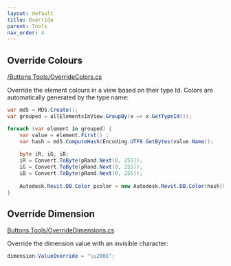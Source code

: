 ```yaml
---
layout: default
title: Override
parent: Tools
nav_order: 4
---
```


## Override Colours

[/Buttons Tools/OverrideColors.cs](https://github.com/giobel/ReviTab/blob/master/ReviTab/Buttons%20Tools/OverrideColors.cs)

Override the element colours in a view based on their type Id. Colors are automatically generated by the type name:

```c#
var md5 = MD5.Create();
var grouped = allElementsInView.GroupBy(x => x.GetTypeId());

foreach (var element in grouped) {
    var value = element.First() ;
    var hash = md5.ComputeHash(Encoding.UTF8.GetBytes(value.Name));
    
    byte iR, iG, iB;
    iR = Convert.ToByte(pRand.Next(0, 255));
    iG = Convert.ToByte(pRand.Next(0, 255));
    iB = Convert.ToByte(pRand.Next(0, 255));
    
    Autodesk.Revit.DB.Color pcolor = new Autodesk.Revit.DB.Color(hash[0], hash[1], hash[2]);
}
```

## Override Dimension

[Buttons Tools/OverrideDimensions.cs](https://github.com/giobel/ReviTab/blob/master/ReviTab/Buttons%20Tools/OverrideDimensions.cs)

Override the dimension value with an invisible character:

```c#
dimension.ValueOverride = "\u200E";
```

